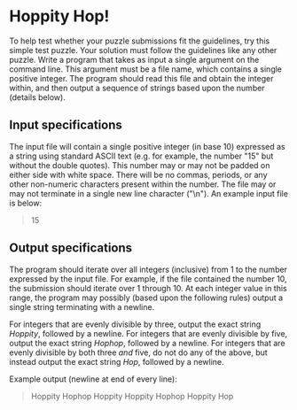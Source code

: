 # Hoppity Hop!

To help test whether your puzzle submissions fit the guidelines, try this simple test puzzle. Your solution must follow the guidelines like any other puzzle. Write a program that takes as input a single argument on the command line. This argument must be a file name, which contains a single positive integer. The program should read this file and obtain the integer within, and then output a sequence of strings based upon the number (details below). 

## Input specifications

The input file will contain a single positive integer (in base 10) expressed as a string using standard ASCII text (e.g. for example, the number "15" but without the double quotes). This number may or may not be padded on either side with white space. There will be no commas, periods, or any other non-numeric characters present within the number. The file may or may not terminate in a single new line character ("\n"). An example input file is below:

> 
> 15
> 

## Output specifications

The program should iterate over all integers (inclusive) from 1 to the number expressed by the input file. For example, if the file contained the number 10, the submission should iterate over 1 through 10. At each integer value in this range, the program may possibly (based upon the following rules) output a single string terminating with a newline. 

For integers that are evenly divisible by three, output the exact string *Hoppity*, followed by a newline.
For integers that are evenly divisible by five, output the exact string *Hophop*, followed by a newline.
For integers that are evenly divisible by both three *and* five, do not do any of the above, but instead output the exact string *Hop*, followed by a newline.

Example output (newline at end of every line):

> 
> Hoppity
> Hophop
> Hoppity
> Hoppity
> Hophop
> Hoppity
> Hop
> 


